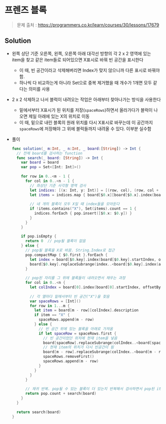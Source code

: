 # 프렌즈 블록

> 문제 출처 : https://programmers.co.kr/learn/courses/30/lessons/17679

## Solution

- 왼쪽 상단 기준 오른쪽, 왼쪽, 오른쪽 아래 대각선 방향의 각 2 x 2 영역에 있는 item을 찾고 같은 item들로 되어있으면 X표시로 바꿔 빈 공간을 표시한다
  - 이 때, 빈 공간이라고 삭제해버리면 Index가 맞지 않으니까 다른 표시로 바꿔야함.
  - 하나씩 다 비교하는게 아니라 Set으로 중복 제거했을 때 개수가 1개면 모두 같다는 의미를 사용
- 2 x 2 삭제하고 나서 블럭이 내려오는 작업은 아래부터 찾아나가는 방식을 사용한다
  - 밑에서부터 X표시가 된 위치를 저장(`spaceRows`)하면서 올라가다가 블럭이 나오면 제일 아래에 있는 X의 위치로 이동
  - 이 때, 밑으로 내린 블록의 원래 위치를 다시 X표시로 바꾸는데 이 공간까지 `spaceRows`에 저장해야 그 위에 블럭들까지 내려올 수 있다. 이부분 실수함

- 풀이

  ```swift
  func solution(_ m:Int, _ n:Int, _ board:[String]) -> Int {
    // 전체 board를 검사하는 function
    func search(_ board: [String]) -> Int {
      var board = board
      var pop = Set<[Int: Int]>()
      
      for row in 0..<m - 1 {
        for col in 0..<n - 1 {
          // 좌상단 기준 사각형 영역 검사
          let indices: [(x: Int, y: Int)] = [(row, col), (row, col + 1), (row + 1, col), (row + 1, col + 1)]
          let items = indices.map { board[$0.x][board[$0.x].index(board[$0.x].startIndex, offsetBy: $0.y)].description }
          
          // 네 개의 블록이 모두 X일 때 index들을 모아둔다
          if !items.contains("X"), Set(items).count == 1 {
            indices.forEach { pop.insert([$0.x: $0.y]) }
          }
        }
      }
      
      if pop.isEmpty {
        return 0  // pop될 블록이 없음
      } else {
        // pop될 블록을 X로 바꿈. String.Index로 접근
        pop.compactMap { $0.first }.forEach {
          let index = board[$0.key].index(board[$0.key].startIndex, offsetBy: $0.value)
          board[$0.key].replaceSubrange(index..<board[$0.key].index(after: index), with: "X")
        }
        
        // pop된 자리를 그 위에 블록들이 내려오면서 채우는 과정
        for col in 0..<n {
          let colIndex = board[0].index(board[0].startIndex, offsetBy: col)
          
          // 각 열마다 밑에서부터 빈 공간("X")을 찾음
          var spaceRows = [Int]()
          for row in 1...m {
            let item = board[m - row][colIndex].description
            if item == "X" {
              spaceRows.append(m - row)
            } else {
              // 빈 공간 위에 있는 블록을 아래로 가져옴
              if let spaceRow = spaceRows.first {
                // 빈 공간이었던 위치에 현재 item을 넣음
                board[spaceRow].replaceSubrange(colIndex..<board[spaceRow].index(after: colIndex), with: item)
                // 현재 item의 위치가 다시 빈공간이 됨
                board[m - row].replaceSubrange(colIndex..<board[m - row].index(after: colIndex), with: "X")
                spaceRows.removeFirst()
                spaceRows.append(m - row)
              }
            }
          }
        }
        
        // 재귀 반복. pop될 수 있는 블록이 더 있는지 반복해서 검사하면서 pop된 item의 개수를 반환
        return pop.count + search(board)
      }
    }
    
    return search(board)
  }
  ```